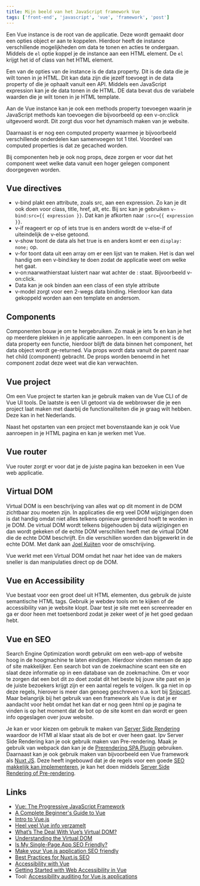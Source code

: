 ```yaml
---
title: Mijn beeld van het JavaScript framework Vue
tags: ['front-end', 'javascript', 'vue', 'framework', 'post']
---
```


Een Vue instance is de root van de applicatie. Deze wordt gemaakt door een opties object er aan te koppelen.
Hierdoor heeft de instance verschillende mogelijkheden om data te tonen en acties te ondergaan.
Middels de `el` optie koppel je de instance aan een HTML element. De `el` krijgt het id of class van het HTML element.
 
Een van de opties van de instance is de data property. Dit is de data die je wilt tonen in je HTML. Dit kan data zijn die jezelf toevoegt in de data property of die je ophaalt vanuit een API.
Middels een JavaScript expression kan je de data tonen in de HTML. DE data bevat dus de variabele waarden die je wilt tonen in je HTML template.

Aan de Vue instance kan je ook een methods property toevoegen waarin je JavaScript methods kan toevoegen die bijvoorbeeld op een v-on:click uitgevoerd wordt. Dit zorgt dus voor het dynamisch maken van je website.

Daarnaast is er nog een computed property waarmee je bijvoorbeeld verschillende onderdelen kan samenvoegen tot 1 titel. Voordeel van computed properties is dat ze gecached worden.

Bij componenten heb je ook nog props, deze zorgen er voor dat het component weet welke data vanuit een hoger gelegen component doorgegeven worden.

## Vue directives
- v-bind plakt een attribute, zoals src, aan een expression. Zo kan je dit ook doen voor class, title, href, alt, etc. Bij src kan je gebruiken `v-bind:src={{ expression }}`. Dat kan je afkorten naar `:src={{ expression }}`.
- v-if reageert er op of iets true is en anders wordt de v-else-if of uiteindelijk de v-else getoond.
- v-show toont de data als het true is en anders komt er een `display: none;` op.
- v-for toont data uit een array om er een lijst van te maken. Het is dan wel handig om een v-bind:key te doen zodat de applicatie weet om welke het gaat. 
- v-on:naarwathierstaat luistert naar wat achter de : staat. Bijvoorbeeld v-on:click.
- Data kan je ook binden aan een class of een style attribute
- v-model zorgt voor een 2-wegs data binding. Hierdoor kan data gekoppeld worden aan een template en andersom.


## Components
Componenten bouw je om te hergebruiken. Zo maak je iets 1x en kan je het op meerdere plekken in je applicatie aanroepen.
In een component is de data property een functie, hierdoor blijft de data binnen het component, het data object wordt ge-returned.
Via props wordt data vanuit de parent naar het child (component) gebracht. De props worden benoemd in het component zodat deze weet wat die kan verwachten.


## Vue project
Om een Vue project te starten kan je gebruik maken van de Vue CLI of de Vue UI tools. De laatste is een UI getoont via de webbrowser die je een project laat maken met daarbij de functionaliteiten die je graag wilt hebben. Deze kan in het Nederlands.

Naast het opstarten van een project met bovenstaande kan je ook Vue aanroepen in je HTML pagina en kan je werken met Vue. 


## Vue router
Vue router zorgt er voor dat je de juiste pagina kan bezoeken in een Vue web applicatie.


## Virtual DOM
Virtual DOM is een beschrijving van alles wat op dit moment in de DOM zichtbaar zou moeten zijn. In applicaties die erg veel DOM wijzigingen doen is dat handig omdat niet alles telkens opnieuw gerenderd hoeft te worden in je DOM. 
De virtual DOM wordt telkens bijgehouden bij data wijzigingen en dan wordt gekeken of de echte DOM verschillen heeft met de virtual DOM die de echte DOM beschrijft. En die verschillen worden dan bijgewerkt in de echte DOM.
Met dank aan [Joel Kuijten](https://twitter.com/PM5544) voor de omschrijving.

Vue werkt met een Virtual DOM omdat het naar het idee van de makers sneller is dan manipulaties direct op de DOM.


## Vue en Accessibility
Vue bestaat voor een groot deel uit HTML elementen, dus gebruik de juiste semantische HTML tags. Gebruik je webdev tools om te kijken of de accessibility van je website klopt. Daar test je site met een screenreader en ga er door heen met toetsenbord zodat je zeker weet of je het goed gedaan hebt.


## Vue en SEO
Search Engine Optimization wordt gebruikt om een web-app of website hoog in de hoogmachine te laten eindigen. Hierdoor vinden mensen de app of site makkelijker.
Een search bot van de zoekmachine scant een site en slaat deze informatie op in een database van de zoekmachine. Om er voor te zorgen dat een bot dit zo doet zodat dit het beste bij jouw site past en je de juiste bezoekers krijgt zijn er een aantal regels te volgen. 
Ik ga niet in op deze regels, hierover is meer dan genoeg geschreven o.a. kort bij [Snipcart](https://snipcart.com/blog/vue-js-seo-prerender-example). Maar belangrijk bij het gebruik van een framework als Vue is dat je er aandacht voor hebt omdat het kan dat er nog geen html op je pagina te vinden is op het moment dat de bot op de site komt en dan wordt er geen info opgeslagen over jouw website.

Je kan er voor kiezen om gebruik te maken van [Server Side Rendering](https://ssr.vuejs.org/) waardoor de HTMl al klaar staat als de bot er over heen gaat. Ipv Server Side Rendering kan je ook gebruik maken van Pre-rendering. Maak je gebruik van webpack dan kan je de [Prerendering SPA Plugin](https://github.com/chrisvfritz/prerender-spa-plugin) gebruiken. 
Daarnaast kan je ook gebruik maken van bijvoorbeeld een Vue framework als [Nuxt JS](https://nuxtjs.org/). Deze heeft ingebouwd dat je de regels voor een goede [SEO makkelijk kan implementeren](https://nuxtjs.org/examples/seo-html-head/), je kan het doen middels [Server Side Rendering of Pre-rendering](https://nuxtjs.org/guide/commands).


## Links
- [Vue: The Progressive JavaScript Framework](https://vuejs.org/)
- [A Complete Beginner's Guide to Vue ](https://dev.to/aspittel/a-complete-beginners-guide-to-vue-422n)
- [Intro to Vue.js](https://css-tricks.com/intro-to-vue-1-rendering-directives-events/)
- [Heel veel Vue info verzamelt](https://github.com/vuejs/awesome-vue)
- [What’s The Deal With Vue’s Virtual DOM?](https://medium.com/js-dojo/whats-the-deal-with-vue-s-virtual-dom-3ed4fc0dbb20)
- [Understanding the Virtual DOM](https://codingexplained.com/coding/front-end/vue-js/understanding-virtual-dom)
- [Is My Single-Page App SEO Friendly?](https://medium.com/js-dojo/is-my-single-page-app-seo-friendly-be2c827f1c38)
- [Make your Vue.js application SEO friendly](https://medium.com/binarcode/make-your-vue-js-application-seo-friendly-dea3d004a58c)
- [Best Practices for Nuxt.js SEO](https://medium.com/vue-mastery/best-practices-for-nuxt-js-seo-32399c49b2e5)
- [Accessibility with Vue](https://www.vuemastery.com/conferences/vueconf-us-2019/web-accessibility-with-vue-js)
- [Getting Started with Web Accessibility in Vue](https://medium.com/@emilymears/getting-started-with-web-accessibility-in-vue-17e2c4ea0842)
- Tool: [Accessibility auditing for Vue.js applications](https://vue-axe.surge.sh/)